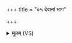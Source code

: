 +++
title = "०५ देवानां भाग"

+++
<details><summary>मूलम् (VS)</summary>

दे॒वानां॑ भा॒ग उ॑पना॒ह ए॒षो॒३॒॑पां रस॒ ओष॑धीनां घृ॒तस्य॑।  
सोम॑स्य भ॒क्षम॑वृणीत श॒क्रो बृ॒हन्नद्रि॑रभव॒द्यच्छरी॑रम् ॥
</details>